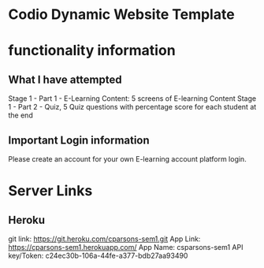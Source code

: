 
# Codio Dynamic Website Template
# functionality information
## What I have attempted 
Stage 1 - Part 1 - E-Learning Content: 5 screens of E-learning Content
Stage 1 - Part 2 - Quiz, 5 Quiz questions with percentage score for each student at the end

## Important Login information
Please create an account for your own E-learning account platform login. 


# Server Links


## Heroku 
git link: https://git.heroku.com/cparsons-sem1.git
App Link: https://cparsons-sem1.herokuapp.com/
App Name: csparsons-sem1
API key/Token: c24ec30b-106a-44fe-a377-bdb27aa93490
